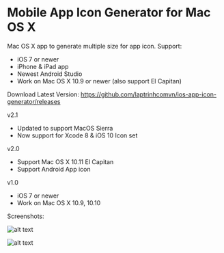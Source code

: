 # Mobile App Icon Generator for Mac OS X

Mac OS X app to generate multiple size for app icon. Support:
- iOS 7 or newer
- iPhone & iPad app
- Newest Android Studio
- Work on Mac OS X 10.9 or newer (also support El Capitan)

Download Latest Version: https://github.com/laptrinhcomvn/ios-app-icon-generator/releases

v2.1
- Updated to support MacOS Sierra
- Now support for Xcode 8 & iOS 10 Icon set


v2.0
- Support Mac OS X 10.11 El Capitan
- Support Android App icon

v1.0
- iOS 7 or newer
- Work on Mac OS X 10.9, 10.10

Screenshots:

![alt text](http://3.bp.blogspot.com/-WWgHsOW55i8/VhTexAsQQVI/AAAAAAAAAd0/jnOiHJSVV14/s320/Screen%2BShot%2B2015-10-07%2Bat%2B3.58.05%2BPM.png "App main screen")


![alt text](http://1.bp.blogspot.com/-ZR5LoabbeEk/VVqvKOYfF9I/AAAAAAAAARE/79hjaJZ_6fw/s320/Screen%2BShot%2B2015-05-19%2Bat%2B10.33.30%2BAM.png "Generated Icon set result")
